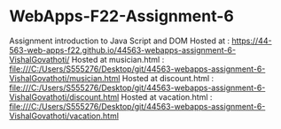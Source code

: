 # WebApps-F22-Assignment-6
Assignment introduction to Java Script and DOM
Hosted at : https://44-563-web-apps-f22.github.io/44563-webapps-assignment-6-VishalGovathoti/
Hosted at musician.html : <file:///C:/Users/S555276/Desktop/git/44563-webapps-assignment-6-VishalGovathoti/musician.html>
Hosted at discount.html : <file:///C:/Users/S555276/Desktop/git/44563-webapps-assignment-6-VishalGovathoti/discount.html>
Hosted at vacation.html : <file:///C:/Users/S555276/Desktop/git/44563-webapps-assignment-6-VishalGovathoti/vacation.html>